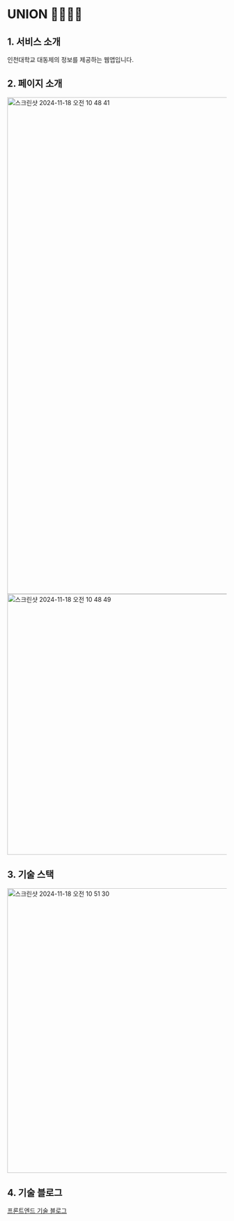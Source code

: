 # UNION 🦁🎤🍕🎡

## 1. 서비스 소개

인천대학교 대동제의 정보를 제공하는 웹앱입니다.

## 2. 페이지 소개

<img width="1141" alt="스크린샷 2024-11-18 오전 10 48 41" src="https://github.com/user-attachments/assets/c576aa5b-9602-41a5-8ab3-db747a747b2b">

<img width="599" alt="스크린샷 2024-11-18 오전 10 48 49" src="https://github.com/user-attachments/assets/dcf0ed41-e12a-48c7-813d-e298b3a710a0">

## 3. 기술 스택

<img width="654" alt="스크린샷 2024-11-18 오전 10 51 30" src="https://github.com/user-attachments/assets/36254adb-6021-495a-a608-6a2307534bf5">

## 4. 기술 블로그

[프론트엔드 기술 블로그](https://velog.io/@kaori-killer/series/%EA%B5%90%EB%82%B4-%EC%B6%95%EC%A0%9C-%EC%95%A0%ED%94%8C%EB%A6%AC%EC%BC%80%EC%9D%B4%EC%85%98)
